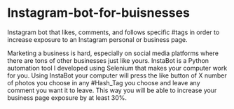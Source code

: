 # Instagram-bot-for-buisnesses
Instagram bot that likes, comments, and follows specific #tags in order to increase exposure to an Instagram personal or business page.

Marketing a business is hard, especially on social media platforms where there are tons of other businesses just like yours. InstaBot is a Python automation tool I developed using Selenium that makes your computer work for you. Using InstaBot your computer will press the like button of X number of photos you choose in any #Hash_Tag you choose and leave any comment you want it to leave. This way you will be able to increase your business page exposure by at least 30%.
